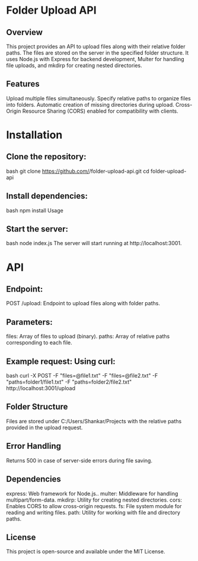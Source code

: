 # Folder Upload API

## Overview
This project provides an API to upload files along with their relative folder paths. The files are stored on the server in the specified folder structure. It uses Node.js with Express for backend development, Multer for handling file uploads, and mkdirp for creating nested directories.

## Features
Upload multiple files simultaneously.
Specify relative paths to organize files into folders.
Automatic creation of missing directories during upload.
Cross-Origin Resource Sharing (CORS) enabled for compatibility with clients.

# Installation

## Clone the repository:
bash
git clone https://github.com/<your-repo-name>/folder-upload-api.git
cd folder-upload-api

## Install dependencies:
bash
npm install
Usage

## Start the server:
bash
node index.js
The server will start running at http://localhost:3001.

# API 

## Endpoint:
POST /upload: Endpoint to upload files along with folder paths.

## Parameters:
files: Array of files to upload (binary).
paths: Array of relative paths corresponding to each file.

## Example request: Using curl:
bash
curl -X POST -F "files=@file1.txt" -F "files=@file2.txt" -F "paths=folder1/file1.txt" -F "paths=folder2/file2.txt" http://localhost:3001/upload

## Folder Structure
Files are stored under C:/Users/Shankar/Projects with the relative paths provided in the upload request.

## Error Handling
Returns 500 in case of server-side errors during file saving.

## Dependencies
express: Web framework for Node.js..
multer: Middleware for handling multipart/form-data.
mkdirp: Utility for creating nested directories.
cors: Enables CORS to allow cross-origin requests.
fs: File system module for reading and writing files.
path: Utility for working with file and directory paths.

## License
This project is open-source and available under the MIT License.